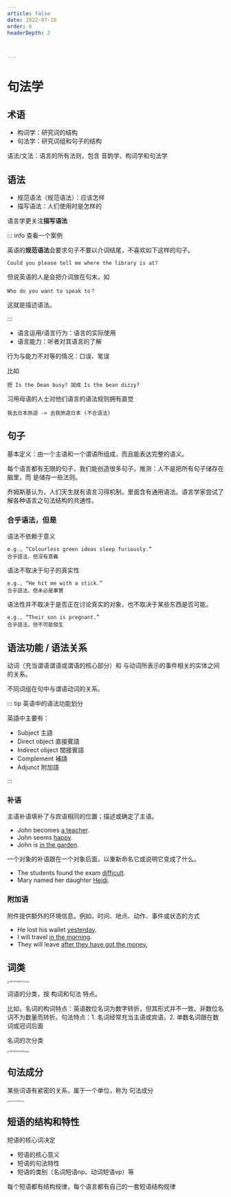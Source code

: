 ```yaml
---
article: false
date: 2022-07-10
order: 6
headerDepth: 2



---
```


# 句法学

## 术语

- 构词学：研究词的结构
- 句法学：研究词组和句子的结构

语法/文法：语言的所有法则，包含 音韵学、构词学和句法学

## 语法

- 规范语法（规范语法）：应该怎样
- 描写语法：人们使用时是怎样的

语言学更关注**描写语法**

::: info 查看一个案例

英语的**规范语法**会要求句子不要以介词结尾，不喜欢如下这样的句子。

```
Could you please tell me where the library is at? 
```

但说英语的人是会把介词放在句末，如

```
Who do you want to speak to？
```

这就是描述语法。

:::

- 语言运用/语言行为：语言的实际使用
- 语言能力：听者对其语言的了解

行为与能力不对等的情况：口误、笔误

比如

```
把 Is the Dean busy? 說成 Is the bean dizzy? 
```

习用母语的人士对他们语言的语法规则拥有直觉

```
我去日本旅遊 -> 去我旅遊日本 (不合语法)
```

## 句子

基本定义：由一个主语和一个谓语所组成，而且能表达完整的语义。

每个语言都有无限的句子，我们能创造很多句子。推测：人不是把所有句子储存在脑里，而 是储存一些法则。

乔姆斯基认为，人们天生就有语言习得机制，里面含有通用语法。语言学家尝试了解各种语言之句法结构的共通性。

### 合乎语法，但是

语法不依赖于意义

```
e.g., “Colourless green ideas sleep furiously.”
合乎語法，但沒有意義
```

语法不取决于句子的真实性

```
e.g., “He hit me with a stick.”
合乎語法，但未必是事實
```

语法性并不取决于是否正在讨论真实的对象，也不取决于某些东西是否可能。

```
e.g., “Their son is pregnant.”
合乎語法，但不可能發生
```

## 语法功能 / 语法关系

动词（充当谓语谓语或谓语的核心部分）和 与动词所表示的事件相关的实体之间的关系。

不同词组在句中与谓语动词的关系。

::: tip 英语中的语法功能划分

英語中主要有：

- Subject 主語
- Direct object 直接賓語 
- Indirect object 間接賓語 
- Complement 補語
- Adjunct 附加語

:::

### 补语

主语补语填补了与宾语相同的位置；描述或确定了主语。

- John becomes <u>a teacher</u>.
- John seems <u>happy</u>.
- John is <u>in the garden</u>.

一个对象的补语跟在一个对象后面，以重新命名它或说明它变成了什么。

- The students found the exam <u>difficult</u>.
- Mary named her daughter <u>Heidi</u>.

### 附加语

附件提供额外的环境信息。例如，时间、地点、动作、事件或状态的方式

- He lost his wallet <u>yesterday</u>.
- I will travel <u>in the morning</u>.
- They will leave <u>after they have got the money.</u>

## 词类

<img src="https://pic.hanjiaming.com.cn/2022/07/10/5f6b2ca48a6a5.png" alt="1657443664222.png" style="zoom:33%;" />

词语的分类，按 构词和句法 特点。

比如，名词的构词特点：英语数位名词为数字转折，但其形式并不一致。非数位名词不为数量而转折。句法特点：1. 名词经常充当主语或宾语。2. 单数名词跟在数词或冠词后面

名词的次分类

<img src="https://pic.hanjiaming.com.cn/2022/07/10/a8b809d3d01e2.png" alt="1657444205392.png" style="zoom: 33%;" />

## 句法成分

某些词语有紧密的关系，属于一个单位，称为 句法成分

<img src="https://pic.hanjiaming.com.cn/2022/07/10/41b7f88d013c4.png" alt="1657444309494.png" style="zoom:25%;" />

## 短语的结构和特性

短语的核心词决定

- 短语的核心意义
- 短语的句法特性
- 短语的类别（名词短语np、动词短语vp）等

每个短语都有结构规律，每个语言都有自己的一套短语结构规律



